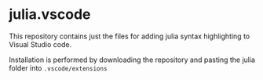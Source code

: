 # julia.vscode
This repository contains just the files for adding julia syntax highlighting to Visual Studio code.

Installation is performed by downloading the repository and pasting the julia folder into `.vscode/extensions`
